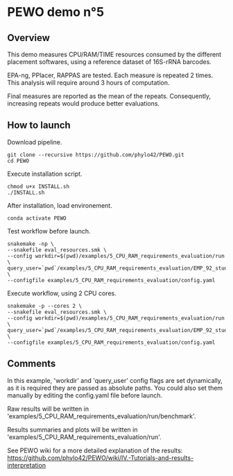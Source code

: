 # PEWO demo n°5

## Overview

This demo measures CPU/RAM/TIME resources consumed by the different
placement softwares, using a reference dataset of 16S-rRNA barcodes.

EPA-ng, PPlacer, RAPPAS are tested.
Each measure is repeated 2 times.
This analysis will require around 3 hours of computation.

Final measures are reported as the mean of the repeats.
Consequently, increasing repeats would produce better evaluations.

## How to launch

Download pipeline.
```
git clone --recursive https://github.com/phylo42/PEWO.git
cd PEWO
```

Execute installation script.
```
chmod u+x INSTALL.sh
./INSTALL.sh
```

After installation, load environement.
```
conda activate PEWO
```

Test workflow before launch.
```
snakemake -np \
--snakefile eval_resources.smk \
--config workdir=$(pwd)/examples/5_CPU_RAM_requirements_evaluation/run \
query_user=`pwd`/examples/5_CPU_RAM_requirements_evaluation/EMP_92_studies_100000.fas \
--configfile examples/5_CPU_RAM_requirements_evaluation/config.yaml
```

Execute workflow, using 2 CPU cores.
```
snakemake -p --cores 2 \
--snakefile eval_resources.smk \
--config workdir=$(pwd)/examples/5_CPU_RAM_requirements_evaluation/run \
query_user=`pwd`/examples/5_CPU_RAM_requirements_evaluation/EMP_92_studies_100000.fas \
--configfile examples/5_CPU_RAM_requirements_evaluation/config.yaml
```

## Comments

In this example, 'workdir' and 'query_user' config flags are set
dynamically, as it is required they are passed as absolute paths.
You could also set them manually by editing the config.yaml file
before launch.

Raw results will be written in
'examples/5_CPU_RAM_requirements_evaluation/run/benchmark'.

Results summaries and plots will be written in
'examples/5_CPU_RAM_requirements_evaluation/run'.

See PEWO wiki for a more detailed explanation of the results:
https://github.com/phylo42/PEWO/wiki/IV.-Tutorials-and-results-interpretation
